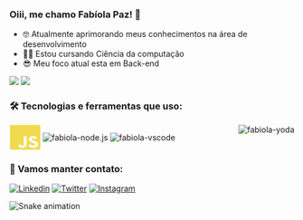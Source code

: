### Oiii, me chamo Fabíola Paz! 👋


- 🤓 Atualmente aprimorando meus conhecimentos na área de desenvolvimento
- 👩‍💻 Estou cursando Ciência da computação 
- 😎 Meu foco atual esta em Back-end


<div>
  <img height="180em" src="https://github-readme-stats.vercel.app/api?username=fabiolapaz&show_icons=true&theme=dracula&include_all_commits=true&count_private=true"/>
  <img height="180em" src="https://github-readme-stats.vercel.app/api/top-langs/?username=fabiolapaz&layout=compact&langs_count=7&theme=dracula"/>
</div>
 
<div>
    
### 🛠️ Tecnologias e ferramentas que uso:
    
  <img align="center" alt="fabiola-javascript" height="45" width="55" src="https://raw.githubusercontent.com/devicons/devicon/master/icons/javascript/javascript-plain.svg">
  <img align="center" alt="fabiola-node.js" height="45" width="55" src="https://cdn.jsdelivr.net/gh/devicons/devicon/icons/nodejs/nodejs-plain.svg" /> 
  <img align="center" alt="fabiola-vscode" height="45" width="55" src="https://cdn.jsdelivr.net/gh/devicons/devicon/icons/vscode/vscode-original.svg" />
  <img align="right" alt="fabiola-yoda" src="https://i.picasion.com/pic92/e6d5e13489b6ab02edbae2ef73840649.gif" />
</div>


 <div>
 
 ### 🔗 Vamos manter contato:
 
 
 [![Linkedin](https://img.shields.io/badge/LinkedIn-0077B5?style=for-the-badge&logo=linkedin&logoColor=white)](https://www.linkedin.com/in/fabíola-paz-9283bb23b/)
 [![Twitter](https://img.shields.io/badge/Twitter-1DA1F2?style=for-the-badge&logo=twitter&logoColor=white)](https://twitter.com/devfabiola)
 [![Instagram](https://img.shields.io/badge/Instagram-E4405F?style=for-the-badge&logo=instagram&logoColor=white)](https://www.instagram.com/dev.fabiola/)

</div>
 
 ![Snake animation](https://github.com/fabiolapaz/fabiolapaz/blob/output/github-contribution-grid-snake.svg)  
